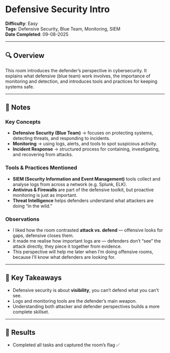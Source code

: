 # Defensive Security Intro  

**Difficulty**: Easy  
**Tags**: Defensive Security, Blue Team, Monitoring, SIEM  
**Date Completed**: 09-08-2025  

---

## 🔍 Overview  
This room introduces the defender’s perspective in cybersecurity. It explains what defensive (blue team) work involves, the importance of monitoring and detection, and introduces tools and practices for keeping systems safe.  

---

## 📝 Notes  

### Key Concepts  
- **Defensive Security (Blue Team)** → focuses on protecting systems, detecting threats, and responding to incidents.  
- **Monitoring** → using logs, alerts, and tools to spot suspicious activity.  
- **Incident Response** → structured process for containing, investigating, and recovering from attacks.  

### Tools & Practices Mentioned  
- **SIEM (Security Information and Event Management)** tools collect and analyse logs from across a network (e.g. Splunk, ELK).  
- **Antivirus & Firewalls** are part of the defensive toolkit, but proactive monitoring is just as important.  
- **Threat Intelligence** helps defenders understand what attackers are doing “in the wild.”  

### Observations  
- I liked how the room contrasted **attack vs. defend** — offensive looks for gaps, defensive closes them.  
- It made me realise how important logs are — defenders don’t “see” the attack directly, they piece it together from evidence.  
- This perspective will help me later when I’m doing offensive rooms, because I’ll know what defenders are looking for.  

---

## 🧩 Key Takeaways  
- Defensive security is about **visibility**, you can’t defend what you can’t see.  
- Logs and monitoring tools are the defender’s main weapon.  
- Understanding both attacker and defender perspectives builds a more complete skillset.  

---

## 🎯 Results  
- Completed all tasks and captured the room’s flag ✅  
